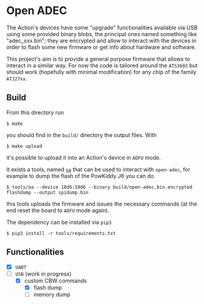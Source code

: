# Open ADEC

The Action's devices have some "upgrade" functionalities available via USB using
some provided binary blobs, the principal ones named something like
"adec_xxx.bin"; they are encrypted and allow to interact with the devices in
order to flash some new firmware or get info about hardware and software.

This project's aim is to provide a general purpose firmware that allows to
interact in a similar way. For now the code is tailored around the ``ATS3603``
but should work (hopefully with minimal modification) for any chip of the family
``ATJ27xx``.

## Build

From this directory run

```
$ make
```

you should find in the ``build/`` directory the output files. With

```
$ make upload
```

it's possible to upload it into an Action's device in ``ADFU`` mode.

It exists a tools, named [``oa``](tools/oa) that can be used to interact with
``open-adec``, for example to dump the flash of the PowKiddy J6 you can do

```
$ tools/oa --device 10d6:10d6 --binary build/open-adec.bin.encrypted flashdump --output spidump.bin
```

this tools uploads the firmware and issues the necessary commands (at the end
reset the board to ``ADFU`` mode again).

The dependency can be installed via ``pip3``

```
$ pip3 install -r tools/requirements.txt
```

## Functionalities

 - [x] ``UART``
 - [ ] ``USB`` (work in progress)
   - [x] custom CBW commands
     - [x] flash dump
     - [ ] memory dump
